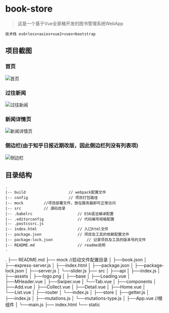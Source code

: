 # book-store
> 这是一个基于Vue全家桶开发的图书管理系统WebApp
```
技术栈 es6+less+axios+vue2+vuex+bootstrap
```

 ## 项目截图
  ### 首页
  ![首页](https://github.com/spBlueCat/zhihu-daily/blob/master/screenshots/index.png)
  ### 过往新闻
  ![过往新闻](https://github.com/spBlueCat/zhihu-daily/blob/master/screenshots/before-news.png)
  ### 新闻详情页
  ![新闻详情页](https://github.com/spBlueCat/zhihu-daily/blob/master/screenshots/detail.png)
  ### 侧边栏(由于知乎日报近期改版，因此侧边栏列没有列表项)
  ![侧边栏](https://github.com/spBlueCat/zhihu-daily/blob/master/screenshots/sidebar.png)


## 目录结构
```
.
|-- build					// webpack配置文件
|-- config					// 项目打包路径
|-- mock         //项目部署文件，放在服务器即可正常访问
|-- src          // 源码目录
|-- .babelrc					// ES6语法编译配置
|-- .editorconfig				// 代码编写规格配置
|-- .postcssrc.js
|-- index.html					// 入口html文件
|-- package.json				// 项目及工具的依赖配置文件
|-- package-lock.json				// 记录项目及工具的版本号的文件
|-- README.md					// readme说明
.
```

.
├── README.md
├── mock  //启动文件配置目录
│   ├──book.json
│   ├──express-server.js
│   ├──index.html
│   ├──package.json
│   ├──package-lock.json
│   ├──server.js
│   └──slider.js
├── src
│   ├──api
     │   ├──index.js
│   ├──assets
     │   ├──logo.png
│   ├──base
     │   ├──Loading.vue
     │   ├──MHeader.vue
     │   ├──Swiper.vue
     │   └──Tab.vue
│   ├──components
     │   ├──Add.vue
     │   ├──Collect.vue
     │   ├──Detail.vue
     │   ├──Home.vue
     │   └──List.vue
│   ├──router
     │   └──index.js
│   ├──store
     │   ├──getter.js
     │   ├──index.js
     │   ├──mutations.js
     │   └──mutations-type.js
│   ├──App.vue  //根组件
│   └──main.js
├── index.html
└── static


